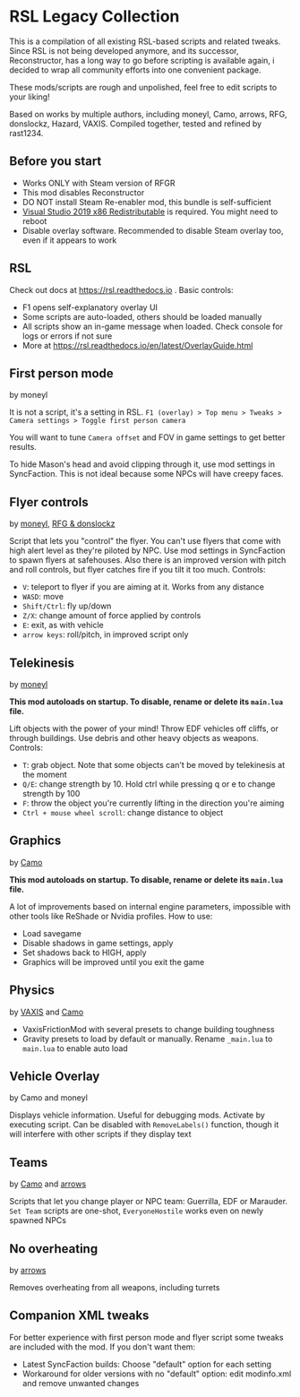 # RSL Legacy Collection

This is a compilation of all existing RSL-based scripts and related tweaks. Since RSL is not being developed anymore, and its successor, Reconstructor, has a long way to go before scripting is available again, i decided to wrap all community efforts into one convenient package.

These mods/scripts are rough and unpolished, feel free to edit scripts to your liking!

Based on works by multiple authors, including moneyl, Camo, arrows, RFG, donslockz, Hazard, VAXIS. Compiled together, tested and refined by rast1234.

## Before you start

* Works ONLY with Steam version of RFGR
* This mod disables Reconstructor
* DO NOT install Steam Re-enabler mod, this bundle is self-sufficient
* [Visual Studio 2019 x86 Redistributable](https://support.microsoft.com/en-us/help/2977003/the-latest-supported-visual-c-downloads) is required. You might need to reboot
* Disable overlay software. Recommended to disable Steam overlay too, even if it appears to work

## RSL

Check out docs at https://rsl.readthedocs.io . Basic controls:

* F1 opens self-explanatory overlay UI
* Some scripts are auto-loaded, others should be loaded manually
* All scripts show an in-game message when loaded. Check console for logs or errors if not sure
* More at https://rsl.readthedocs.io/en/latest/OverlayGuide.html

## First person mode

by moneyl

It is not a script, it's a setting in RSL. `F1 (overlay) > Top menu > Tweaks > Camera settings > Toggle first person camera`

You will want to tune `Camera offset` and FOV in game settings to get better results.

To hide Mason's head and avoid clipping through it, use mod settings in SyncFaction. This is not ideal because some NPCs will have creepy faces.

## Flyer controls

by [moneyl](https://discord.com/channels/416631942738346008/424009433253806080/1192943648690675913), [RFG & donslockz](https://discord.com/channels/416631942738346008/1000693872256614453/1065268322960162846)

Script that lets you "control" the flyer. You can't use flyers that come with high alert level as they're piloted by NPC. Use mod settings in SyncFaction to spawn flyers at safehouses. Also there is an improved version with pitch and roll controls, but flyer catches fire if you tilt it too much. Controls:

* `V`: teleport to flyer if you are aiming at it. Works from any distance
* `WASD`: move
* `Shift/Ctrl`: fly up/down
* `Z/X`: change amount of force applied by controls
* `E`: exit, as with vehicle
* `arrow keys`: roll/pitch, in improved script only

## Telekinesis

by [moneyl](https://www.nexusmods.com/redfactionguerrillaremarstered/mods/19)

**This mod autoloads on startup. To disable, rename or delete its `main.lua` file.**

Lift objects with the power of your mind! Throw EDF vehicles off cliffs, or through buildings. Use debris and other heavy objects as weapons. Controls:

* `T`: grab object. Note that some objects can't be moved by telekinesis at the moment
* `Q/E`: change strength by 10. Hold ctrl while pressing q or e to change strength by 100
* `F`: throw the object you're currently lifting in the direction you're aiming
* `Ctrl + mouse wheel scroll`: change distance to object


## Graphics

by [Camo](https://www.factionfiles.com/ff.php?action=file&id=6364)

**This mod autoloads on startup. To disable, rename or delete its `main.lua` file.**

A lot of improvements based on internal engine parameters, impossible with other tools like ReShade or Nvidia profiles. How to use:

* Load savegame
* Disable shadows in game settings, apply
* Set shadows back to HIGH, apply
* Graphics will be improved until you exit the game

## Physics

by [VAXIS](https://www.factionfiles.com/ff.php?action=file&id=7503) and [Camo](https://www.factionfiles.com/ff.php?action=file&id=6363)

* VaxisFrictionMod with several presets to change building toughness
* Gravity presets to load by default or manually. Rename `_main.lua` to `main.lua` to enable auto load

## Vehicle Overlay

by Camo and moneyl

Displays vehicle information. Useful for debugging mods. Activate by executing script. Can be disabled with `RemoveLabels()` function, though it will interfere with other scripts if they display text

## Teams

by [Camo](https://www.factionfiles.com/ff.php?action=file&id=7502) and [arrows](https://www.factionfiles.com/ff.php?action=file&id=4699)

Scripts that let you change player or NPC team: Guerrilla, EDF or Marauder. `Set Team` scripts are one-shot, `EveryoneHostile` works even on newly spawned NPCs

## No overheating

by [arrows](https://www.factionfiles.com/ff.php?action=file&id=4707)

Removes overheating from all weapons, including turrets

## Companion XML tweaks

For better experience with first person mode and flyer script some tweaks are included with the mod. If you don't want them:

* Latest SyncFaction builds: Choose "default" option for each setting
* Workaround for older versions with no "default" option: edit modinfo.xml and remove unwanted changes